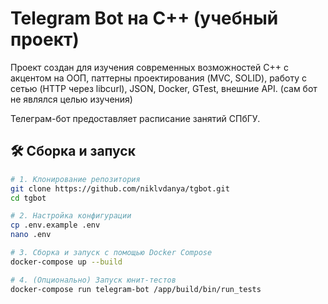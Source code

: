 # Telegram Bot на C++ (учебный проект)

Проект создан для изучения современных возможностей C++ с акцентом на ООП, паттерны проектирования (MVC, SOLID), работу с сетью (HTTP через libcurl), JSON, Docker, GTest, внешние API. (сам бот не являлся целью изучения)

Телеграм-бот предоставляет расписание занятий СПбГУ.

## 🛠 Сборка и запуск

```bash
# 1. Клонирование репозитория
git clone https://github.com/niklvdanya/tgbot.git
cd tgbot

# 2. Настройка конфигурации
cp .env.example .env
nano .env 

# 3. Сборка и запуск с помощью Docker Compose
docker-compose up --build

# 4. (Опционально) Запуск юнит-тестов
docker-compose run telegram-bot /app/build/bin/run_tests